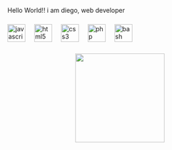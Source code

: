 <p align="left">Hello World!! i am diego, web developer</p>

###

<div align="left">
  <img src="https://cdn.jsdelivr.net/gh/devicons/devicon/icons/javascript/javascript-original.svg" height="40" alt="javascript logo"  />
  <img width="12" />
  <img src="https://cdn.jsdelivr.net/gh/devicons/devicon/icons/html5/html5-original.svg" height="40" alt="html5 logo"  />
  <img width="12" />
  <img src="https://cdn.jsdelivr.net/gh/devicons/devicon/icons/css3/css3-original.svg" height="40" alt="css3 logo"  />
  <img width="12" />
  <img src="https://cdn.jsdelivr.net/gh/devicons/devicon/icons/php/php-original.svg" height="40" alt="php logo"  />
  <img width="12" />
  <img src="https://cdn.jsdelivr.net/gh/devicons/devicon/icons/bash/bash-original.svg" height="40" alt="bash logo"  />
</div>

###

<div align="center">
  <img height="200" src="https://external-content.duckduckgo.com/iu/?u=https%3A%2F%2Fi.pinimg.com%2Foriginals%2F49%2F66%2F2a%2F49662a3676890bc79ea9732220f26bf7.gif&f=1&nofb=1&ipt=9ca1c98a86372c72cdccc20fe245df18a2231b1dd80c76e60353c8556cb89c68&ipo=images"  />
</div>

###
